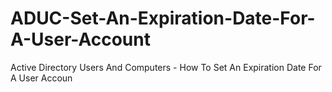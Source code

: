 # ADUC-Set-An-Expiration-Date-For-A-User-Account
Active Directory Users And Computers - How To Set An Expiration Date For A User Accoun
